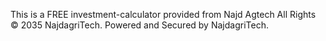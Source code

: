 This is a FREE investment-calculator provided from Najd Agtech 
All Rights © 2035 NajdagriTech. Powered and Secured by NajdagriTech.
